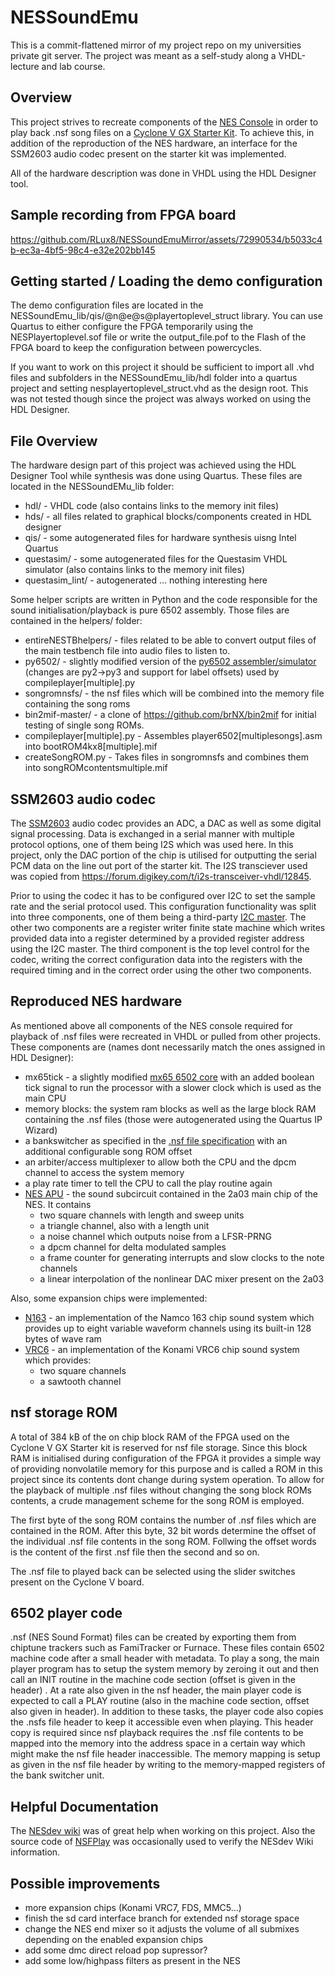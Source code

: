 # NESSoundEmu
This is a commit-flattened mirror of my  project repo on my universities private git server. The project was meant as a self-study along a VHDL-lecture and lab course.
## Overview
 This project strives to recreate components of the [NES Console](https://de.wikipedia.org/wiki/Nintendo_Entertainment_System) in order to play back .nsf song files on a [Cyclone V GX Starter Kit](https://www.terasic.com.tw/cgi-bin/page/archive.pl?Language=English&No=830). To achieve this, in addition of the reproduction of the NES hardware, an interface for the SSM2603 audio codec present on the starter kit was implemented.

All of the hardware description was done in VHDL using the HDL Designer tool.
 
## Sample recording from FPGA board



https://github.com/RLux8/NESSoundEmuMirror/assets/72990534/b5033c4b-ec3a-4bf5-98c4-e32e202bb145




## Getting started / Loading the demo configuration
The demo configuration files are located in the NESSoundEmu_lib/qis/@n@e@s@playertoplevel_struct library. You can use Quartus to either configure the FPGA temporarily using the NESPlayertoplevel.sof file or write the output_file.pof to the Flash of the FPGA board to keep the configuration between powercycles.

If you want to work on this project it should be sufficient to import all .vhd files and subfolders in the NESSoundEmu_lib/hdl folder into a quartus project and setting nesplayertoplevel_struct.vhd as the design root. This was not tested though since the project was always worked on using the HDL Designer.

## File Overview
The hardware design part of this project was achieved using the HDL Designer Tool while synthesis was done using Quartus. These files are located in the NESSoundEMu_lib folder:<br>
- hdl/ - VHDL code  (also contains links to the memory init files)
- hds/ - all files related to graphical blocks/components created in HDL designer
- qis/ - some autogenerated files for hardware synthesis uisng Intel Quartus
- questasim/ - some autogenerated files for the Questasim VHDL simulator (also contains links to the memory init files)
- questasim_lint/ - autogenerated ... nothing interesting here
  
 Some helper scripts are written in Python and the code responsible for the sound initialisation/playback is pure 6502 assembly. 
 Those files are contained in the helpers/ folder: <br>
 
- entireNESTBhelpers/ - files related to be able to convert output files of the main testbench file into audio files to listen to.
- py6502/ - slightly modified version of the [py6502 assembler/simulator](https://github.com/dj-on-github/py6502) (changes are py2->py3 and support for label offsets) used by compileplayer[multiple].py
- songromnsfs/ - the nsf files which will be combined into the memory file containing the song roms
- bin2mif-master/ - a clone of https://github.com/brNX/bin2mif for initial testing of single song ROMs.
- compileplayer[multiple].py - Assembles player6502[multiplesongs].asm into bootROM4kx8[multiple].mif
- createSongROM.py - Takes files in songromnsfs and combines them into songROMcontentsmultiple.mif


## SSM2603 audio codec
The [SSM2603](https://www.analog.com/en/products/ssm2603.html) audio codec provides an ADC, a DAC as well as some digital signal processing. Data is exchanged in a serial manner with multiple protocol options, one of them being I2S which was used here. In this project, only the DAC portion of the chip is utilised for outputting the serial PCM data on the line out port of the starter kit. The I2S transciever used was copied from https://forum.digikey.com/t/i2s-transceiver-vhdl/12845.

Prior to using the codec it has to be configured over I2C to set the sample rate and the serial protocol used. 
This configuration functionality was split into three components, one of them being a third-party [I2C master](https://forum.digikey.com/t/i2c-master-vhdl/12797). The other two components are a register writer finite state machine which writes provided data into a register determined by a provided register address using the I2C master. The third component is the top level control for the codec, writing the correct configuration data into the registers with the required timing and in the correct order using the other two components.


## Reproduced NES hardware
 As mentioned above all components of the NES console required for playback of .nsf files were recreated in VHDL or pulled from other projects.
 These components are (names dont necessarily match the ones assigned in HDL Designer):
- mx65tick - a slightly modified [mx65 6502 core](https://github.com/Steve-Teal/mx65) with an added boolean tick signal to run the processor with a slower clock which is used as the main CPU
- memory blocks: the system ram blocks as well as the large block RAM containing the .nsf files (those were autogenerated using the Quartus IP Wizard)
- a bankswitcher as specified in the [.nsf file specification](https://www.nesdev.org/wiki/NSF) with an additional configurable song ROM offset
- an arbiter/access multiplexer to allow both the CPU and the dpcm channel to access the system memory
- a play rate timer to tell the CPU to call the play routine again
- [NES APU](https://www.nesdev.org/wiki/APU) - the sound subcircuit contained in the 2a03 main chip of the NES. It contains
  * two square channels with length and sweep units
  * a triangle channel, also with a length unit
  * a noise channel which outputs noise from a LFSR-PRNG
  * a dpcm channel for delta modulated samples
  * a frame counter for generating interrupts and slow clocks to the note channels
  * a linear interpolation of the nonlinear DAC mixer present on the 2a03
  
Also, some expansion chips were implemented:
- [N163](https://www.nesdev.org/wiki/Namco_163_audio) - an implementation of the Namco 163 chip sound system which provides up to eight variable waveform channels using its built-in 128 bytes of wave ram
- [VRC6](https://www.nesdev.org/wiki/VRC6_audio) - an implementation of the Konami VRC6 chip sound system which provides:
  * two square channels
  * a sawtooth channel

## nsf storage ROM
A total of 384 kB of the on chip block RAM of the FPGA used on the Cyclone V GX Starter kit is reserved for nsf file storage. Since this block RAM is initialised during configuration of the FPGA it provides a simple way of providing nonvolatile memory for this purpose and is called a ROM in this project since its contents dont change during system operation. To allow for the playback of multiple .nsf files without changing the song block ROMs contents, a crude management scheme for the song ROM is employed.

The first byte of the song ROM contains the number of .nsf files which are contained in the ROM. After this byte, 32 bit words determine the offset of the individual .nsf file contents in the song ROM. Follwing the offset words is the content of the first .nsf file then the second and so on. 

The .nsf file to played back can be selected using the slider switches present on the Cyclone V board. 

## 6502 player code
.nsf (NES Sound Format) files can be created by exporting them from chiptune trackers such as FamiTracker or Furnace. These files contain 6502 machine code after a small header with metadata. To play a song, the main player program has to setup the system memory by zeroing it out and then call an INIT routine in the machine code section (offset is given in the header) . At a rate also given in the nsf header, the main player code is expected to call a PLAY routine (also in the machine code section, offset also given in header). In addition to these tasks, the player code also copies the .nsfs file header to keep it accessible even when playing. This header copy is required since nsf playback requires the .nsf file contents to be mapped into the memory into the address space in a certain way which might make the nsf file header inaccessible. The memory mapping is setup as given in the nsf file header by writing to the memory-mapped registers of the bank switcher unit. 

## Helpful Documentation
 The [NESdev wiki](https://www.nesdev.org/wiki/Nesdev_Wiki) was of great help when working on this project. Also the source code of [NSFPlay](https://github.com/bbbradsmith/nsfplay) was occasionally used to verify the NESdev Wiki information.
 
## Possible improvements
- more expansion chips (Konami VRC7, FDS, MMC5...)
- finish the sd card interface branch for extended nsf storage space
- change the NES end mixer so it adjusts the volume of all submixes depending on the enabled expansion chips 
- add some dmc direct reload pop supressor?
- add some low/highpass filters as present in the NES
